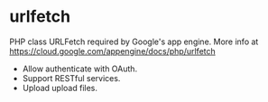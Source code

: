# urlfetch
PHP class URLFetch required by Google's app engine. More info at https://cloud.google.com/appengine/docs/php/urlfetch

* Allow authenticate with OAuth.
* Support RESTful services.
* Upload upload files.
